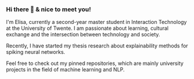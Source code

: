 ### Hi there 👋 & nice to meet you!

I'm Elisa, currently a second-year master student in Interaction Technology at the University of Twente. I am passionate about learning, cultural exchange and the intersection between technology and society. 

Recently, I have started my thesis research about explainability methods for spiking neural networks. 

Feel free to check out my pinned repositories, which are mainly university projects in the field of machine learning and NLP. 

<!--
**ElisaNguyen/ElisaNguyen** is a ✨ _special_ ✨ repository because its `README.md` (this file) appears on your GitHub profile.

Here are some ideas to get you started:

- 🔭 I’m currently working on ...
- 🌱 I’m currently learning ...
- 👯 I’m looking to collaborate on ...
- 🤔 I’m looking for help with ...
- 💬 Ask me about ...
- 📫 How to reach me: ...
- 😄 Pronouns: ...
- ⚡ Fun fact: ...
-->
